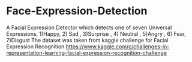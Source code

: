 # Face-Expression-Detection
A Facial Expression Detector which detects one of seven Universal Expressions,
1)Happy, 2) Sad , 3)Surprise , 4) Neutral , 5)Angry , 6) Fear, 7)Disgust
The dataset was taken from kaggle challenge for Facial Expression Recognition https://www.kaggle.com/c/challenges-in-representation-learning-facial-expression-recognition-challenge
